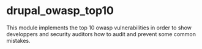 # drupal_owasp_top10
This module implements the top 10 owasp vulnerabilities in order to show developpers and security auditors how to audit and prevent some common mistakes.
